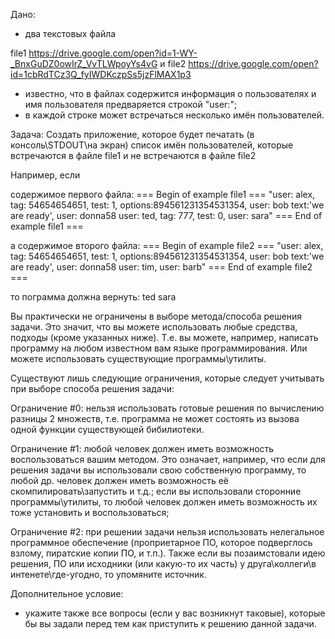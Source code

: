 Дано:
- два текстовых файла 

file1 https://drive.google.com/open?id=1-WY-_BnxGuDZ0owIrZ_VvTLWpoyYs4vG 
и 
file2 https://drive.google.com/open?id=1cbRdTCz3Q_fyIWDKczpSs5jzFlMAX1p3

- известно, что в файлах содержится информация о пользователях и имя пользователя предваряется строкой "user:";
- в каждой строке может встречаться несколько имён пользователей.

Задача:
Создать приложение, которое будет печатать (в консоль\STDOUT\на экран) список имён пользователей, которые встречаются в файле file1 и не встречаются в файле file2

Например, если 

содержимое первого файла:
=== Begin of example file1 ===
"user: alex, tag: 54654654651, test: 1, options:894561231354531354, user: bob
text:'we are ready', user: donna58
user: ted, tag: 777, test: 0, user: sara"
=== End of example file1 ===

а содержимое второго файла:
=== Begin of example file2 ===
"user: alex, tag: 54654654651, test: 1, options:894561231354531354, user: bob
text:'we are ready', user: donna58
user: tim,  user: barb"
=== End of example file2 ===



то пограмма должна вернуть:
ted
sara

Вы практически не ограничены в выборе метода/способа решения задачи. Это значит, что вы можете использовать любые средства, подходы (кроме указанных ниже). Т.е. вы можете, например, написать программу на любом известном вам языке программирования. Или можете использовать существующие программы\утилиты.

Существуют лишь следующие ограничения, которые следует учитывать при выборе способа решения задачи:

Ограничение #0:
нельзя использовать готовые решения по вычислению разницы 2 множеств, т.е.  программа не может состоять из вызова одной функции существующей бибилиотеки.

Ограничение #1:
любой человек должен иметь возможность воспользоваться вашим методом. Это означает, например, что если для решения задачи вы использовали свою собственную программу, то любой др. человек должен иметь возможность её скомпилировать\запустить и т.д.; если вы использовали сторонние программы\утилиты, то любой человек должен иметь возможность их тоже установить и воспользоваться; 
    
Ограничение #2:
при решении задачи нельзя использовать нелегальное программное обеспечение (проприетарное ПО, которое подверглось взлому, пиратские копии ПО, и т.п.). Также если вы позаимстовали идею решения, ПО или исходники (или какую-то их часть) у друга\коллеги\в интенете\где-угодно, то упомяните источник.

Дополнительное условие:
- укажите также все вопросы (если у вас возникнут таковые), которые бы вы задали перед тем как приступить к решению данной задачи.